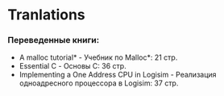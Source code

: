 # Tranlations

### Переведенные книги:
* A malloc tutorial* - Учебник по Malloc*: 21 стр.
* Essential C - Основы C: 36 стр.
* Implementing a One Address CPU in Logisim - Реализация одноадресного процессора в Logisim: 37 стр.
